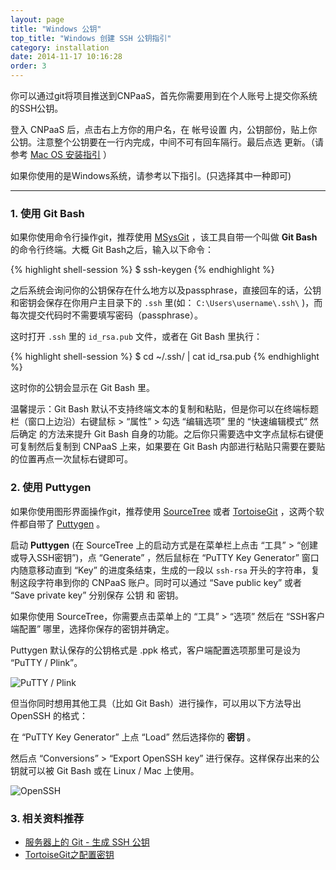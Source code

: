 ```yaml
---
layout: page
title: "Windows 公钥"
top_title: "Windows 创建 SSH 公钥指引"
category: installation
date: 2014-11-17 10:16:28
order: 3
---
```


你可以通过git将项目推送到CNPaaS，首先你需要用到在个人账号上提交你系统的SSH公钥。

登入 CNPaaS 后，点击右上方你的用户名，在 帐号设置 内，公钥部份，贴上你公钥。注意整个公钥要在一行内完成，中间不可有回车隔行。最后点选 更新。（请参考 [Mac OS 安装指引](http://doc.cnpaas.io/installation/macos.html) ）

如果你使用的是Windows系统，请参考以下指引。(只选择其中一种即可)

---

### 1. 使用 Git Bash

如果你使用命令行操作git，推荐使用 [MSysGit](http://msysgit.github.io) ，该工具自带一个叫做 **Git Bash** 的命令行终端。大概 Git Bash之后，输入以下命令：

{% highlight shell-session %}
$ ssh-keygen
{% endhighlight %}

之后系统会询问你的公钥保存在什么地方以及passphrase，直接回车的话，公钥和密钥会保存在你用户主目录下的 `.ssh` 里(如： `C:\Users\username\.ssh\` )，而每次提交代码时不需要填写密码（passphrase）。

这时打开 `.ssh` 里的 `id_rsa.pub` 文件，或者在 Git Bash 里执行：

{% highlight shell-session %}
$ cd ~/.ssh/ | cat id_rsa.pub
{% endhighlight %}

这时你的公钥会显示在 Git Bash 里。

温馨提示：Git Bash 默认不支持终端文本的复制和粘贴，但是你可以在终端标题栏（窗口上边沿）右键鼠标 > “属性” > 勾选 “编辑选项” 里的 “快速编辑模式” 然后确定 的方法来提升 Git Bash 自身的功能。之后你只需要选中文字点鼠标右键便可复制然后复制到 CNPaaS 上来，如果要在 Git Bash 内部进行粘贴只需要在要贴的位置再点一次鼠标右键即可。

### 2. 使用 Puttygen

如果你使用图形界面操作git，推荐使用 [SourceTree](http://www.sourcetreeapp.com) 或者 [TortoiseGit](http://www.baidu.com/s?wd=tortoisegit) ，这两个软件都自带了 [Puttygen](http://www.chiark.greenend.org.uk/~sgtatham/putty/download.html) 。

启动 **Puttygen** (在 SourceTree 上的启动方式是在菜单栏上点击 “工具” > “创建或导入SSH密钥”)，点 “Generate” ，然后鼠标在 “PuTTY Key Generator” 窗口内随意移动直到 “Key” 的进度条结束，生成的一段以 `ssh-rsa` 开头的字符串，复制这段字符串到你的 CNPaaS 账户。同时可以通过 “Save public key” 或者 “Save private key” 分别保存 公钥 和 密钥。

如果你使用 SourceTree，你需要点击菜单上的 “工具” > “选项” 然后在 “SSH客户端配置” 哪里，选择你保存的密钥并确定。

Puttygen 默认保存的公钥格式是 .ppk 格式，客户端配置选项那里可是设为 “PuTTY / Plink”。

<img class="embeddable" src="{{site.url}}/images/ssh-key/putty-client.png" alt="PuTTY / Plink" title="PuTTY / Plink" />

但当你同时想用其他工具（比如 Git Bash）进行操作，可以用以下方法导出 OpenSSH 的格式：

在 “PuTTY Key Generator” 上点 “Load” 然后选择你的 **密钥** 。

然后点 “Conversions” > “Export OpenSSH key” 进行保存。这样保存出来的公钥就可以被 Git Bash 或在 Linux / Mac 上使用。

<img class="embeddable" src="{{site.url}}/images/ssh-key/export-openssh-key.png" alt="OpenSSH" title="OpenSSH" />

### 3. 相关资料推荐

* [服务器上的 Git - 生成 SSH 公钥](http://git-scm.com/book/zh/v1/服务器上的-Git-生成-SSH-公钥)
* [TortoiseGit之配置密钥](http://blog.csdn.net/bendanbaichi1989/article/details/17916795)

